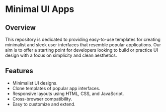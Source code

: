# Minimal UI Apps
## Overview
This repository is dedicated to providing easy-to-use templates for creating minimalist and sleek user interfaces that resemble popular applications. Our aim is to offer a starting point for developers looking to build or practice UI design with a focus on simplicity and clean aesthetics.

## Features
- Minimalist UI designs.
- Clone templates of popular app interfaces.
- Responsive layouts using HTML, CSS, and JavaScript.
- Cross-browser compatibility.
- Easy to customize and extend.
